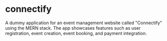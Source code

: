 # connectify
A dummy application for an event management website called "Connectify" using the MERN stack. The app showcases features such as user registration, event creation, event booking, and payment integration.

